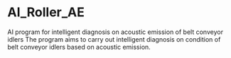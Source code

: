 # AI_Roller_AE
AI program for intelligent diagnosis on acoustic emission of belt conveyor idlers
The program aims to carry out intelligent diagnosis on condition of belt conveyor idlers based on acoustic emission.
